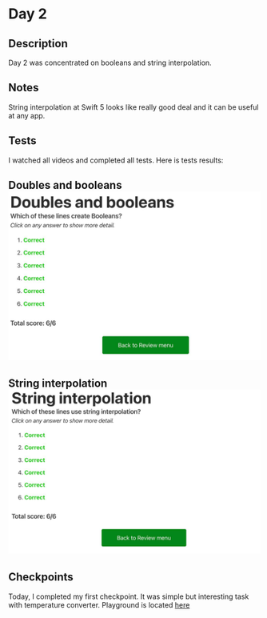 # Day 2

## Description

Day 2 was concentrated on booleans and string interpolation.

## Notes

String interpolation at Swift 5 looks like really good deal and it can be useful at any app.

## Tests

I watched all videos and completed all tests.
Here is tests results:

**Doubles and booleans**
![Doubles and booleans tests result](/Resources/Day_2/Results/Doubles_and_booleans.jpg)
------

**String interpolation**
![String interpolation tests result](/Resources/Day_2/Results/String_interpolation.jpg)
------

## Checkpoints

Today, I completed my first checkpoint. It was simple but interesting task with temperature converter.
Playground is located [here](/Resources/Day_2/Checkpoints/Checkpoint1.playground)